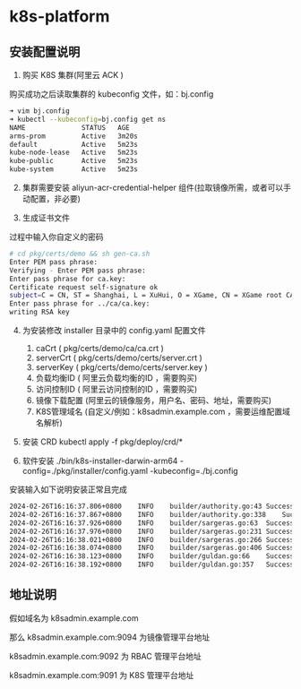 # k8s-platform

## 安装配置说明

1. 购买 K8S 集群(阿里云 ACK )

购买成功之后读取集群的 kubeconfig 文件，如：bj.config
```sh
➜ vim bj.config
➜ kubectl --kubeconfig=bj.config get ns
NAME              STATUS   AGE
arms-prom         Active   3m20s
default           Active   5m23s
kube-node-lease   Active   5m23s
kube-public       Active   5m23s
kube-system       Active   5m23s
```

2. 集群需要安装 aliyun-acr-credential-helper 组件(拉取镜像所需，或者可以手动配置，非必要)

3. 生成证书文件

过程中输入你自定义的密码
```sh
# cd pkg/certs/demo && sh gen-ca.sh
Enter PEM pass phrase:
Verifying - Enter PEM pass phrase:
Enter pass phrase for ca.key:
Certificate request self-signature ok
subject=C = CN, ST = Shanghai, L = XuHui, O = XGame, CN = XGame root CA
Enter pass phrase for ../ca/ca.key:
writing RSA key
```

4. 为安装修改 installer 目录中的 config.yaml 配置文件
    1. caCrt ( pkg/certs/demo/ca/ca.crt )
    2. serverCrt ( pkg/certs/demo/certs/server.crt )
    3. serverKey ( pkg/certs/demo/certs/server.key )
    4. 负载均衡ID ( 阿里云负载均衡的ID ，需要购买)
    5. 访问控制ID ( 阿里云访问控制的ID ，需要购买)
    6. 镜像下载配置 (阿里云的镜像服务，用户名、密码、地址，需要购买)
    7. K8S管理域名 (自定义/例如：k8sadmin.example.com ，需要运维配置域名解析)
5. 安装 CRD kubectl apply -f pkg/deploy/crd/*

6. 软件安装 ./bin/k8s-installer-darwin-arm64 -config=./pkg/installer/config.yaml -kubeconfig=./bj.config

安装输入如下说明安装正常且完成
```txt
2024-02-26T16:16:37.806+0800	INFO	builder/authority.go:43	Successful create ConfigMaps:authority-dashboard-config-json namespace:kube-authority
2024-02-26T16:16:37.867+0800	INFO	builder/authority.go:338	Successful create Thrall:authority namespace:kube-authority
2024-02-26T16:16:37.926+0800	INFO	builder/sargeras.go:63	Successful create Service:sargeras-apiserver namespace:kube-api
2024-02-26T16:16:37.976+0800	INFO	builder/sargeras.go:231	Successful create Deployment:sargeras-apiserver namespace:kube-api
2024-02-26T16:16:38.021+0800	INFO	builder/sargeras.go:266	Successful create ConfigMaps:sargeras-dashboard-config-json namespace:kube-api
2024-02-26T16:16:38.074+0800	INFO	builder/sargeras.go:406	Successful create Thrall:sargeras namespace:kube-api
2024-02-26T16:16:38.123+0800	INFO	builder/guldan.go:66	Successful create ConfigMaps:guldan-dashboard-config-json namespace:kube-api
2024-02-26T16:16:38.192+0800	INFO	builder/guldan.go:357	Successful create Thrall:guldan namespace:kube-api
```

## 地址说明

假如域名为 k8sadmin.example.com

那么 k8sadmin.example.com:9094 为镜像管理平台地址

k8sadmin.example.com:9092 为 RBAC 管理平台地址

k8sadmin.example.com:9091 为 K8S 管理平台地址
